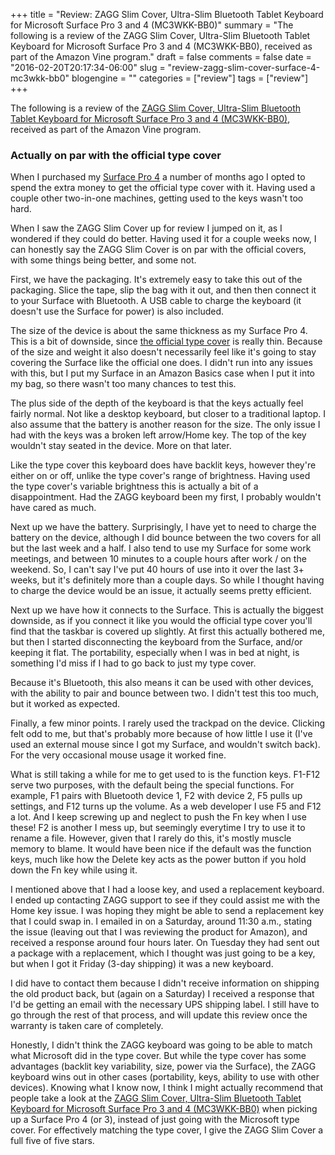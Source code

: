 +++
title = "Review: ZAGG Slim Cover, Ultra-Slim Bluetooth Tablet Keyboard for Microsoft Surface Pro 3 and 4 (MC3WKK-BB0)"
summary = "The following is a review of the ZAGG Slim Cover, Ultra-Slim Bluetooth Tablet Keyboard for Microsoft Surface Pro 3 and 4 (MC3WKK-BB0), received as part of the Amazon Vine program."
draft = false
comments = false
date = "2016-02-20T20:17:34-06:00"
slug = "review-zagg-slim-cover-surface-4-mc3wkk-bb0"
blogengine = ""
categories = ["review"]
tags = ["review"]
+++

The following is a review of the [ZAGG Slim Cover, Ultra-Slim Bluetooth Tablet Keyboard for Microsoft Surface Pro 3 and 4 (MC3WKK-BB0)][1], received as part of the Amazon Vine program.

### Actually on par with the official type cover

When I purchased my [Surface Pro 4][2] a number of months ago I opted to spend the extra money to get the official type cover with it. Having used a couple other two-in-one machines, getting used to the keys wasn't too hard.

When I saw the ZAGG Slim Cover up for review I jumped on it, as I wondered if they could do better. Having used it for a couple weeks now, I can honestly say the ZAGG Slim Cover is on par with the official covers, with some things being better, and some not.

First, we have the packaging. It's extremely easy to take this out of the packaging. Slice the tape, slip the bag with it out, and then then connect it to your Surface with Bluetooth. A USB cable to charge the keyboard (it doesn't use the Surface for power) is also included.

The size of the device is about the same thickness as my Surface Pro 4. This is a bit of downside, since [the official type cover][3] is really thin. Because of the size and weight it also doesn't necessarily feel like it's going to stay covering the Surface like the official one does. I didn't run into any issues with this, but I put my Surface in an Amazon Basics case when I put it into my bag, so there wasn't too many chances to test this.

The plus side of the depth of the keyboard is that the keys actually feel fairly normal. Not like a desktop keyboard, but closer to a traditional laptop. I also assume that the battery is another reason for the size. The only issue I had with the keys was a broken left arrow/Home key. The top of the key wouldn't stay seated in the device. More on that later.

Like the type cover this keyboard does have backlit keys, however they're either on or off, unlike the type cover's range of brightness. Having used the type cover's variable brightness this is actually a bit of a disappointment. Had the ZAGG keyboard been my first, I probably wouldn't have cared as much.

Next up we have the battery. Surprisingly, I have yet to need to charge the battery on the device, although I did bounce between the two covers for all but the last week and a half. I also tend to use my Surface for some work meetings, and between 10 minutes to a couple hours after work / on the weekend. So, I can't say I've put 40 hours of use into it over the last 3+ weeks, but it's definitely more than a couple days. So while I thought having to charge the device would be an issue, it actually seems pretty efficient.

Next up we have how it connects to the Surface. This is actually the biggest downside, as if you connect it like you would the official type cover you'll find that the taskbar is covered up slightly. At first this actually bothered me, but then I started disconnecting the keyboard from the Surface, and/or keeping it flat. The portability, especially when I was in bed at night, is something I'd miss if I had to go back to just my type cover.

Because it's Bluetooth, this also means it can be used with other devices, with the ability to pair and bounce between two. I didn't test this too much, but it worked as expected.

Finally, a few minor points. I rarely used the trackpad on the device. Clicking felt odd to me, but that's probably more because of how little I use it (I've used an external mouse since I got my Surface, and wouldn't switch back). For the very occasional mouse usage it worked fine.

What is still taking a while for me to get used to is the function keys. F1-F12 serve two purposes, with the default being the special functions. For example, F1 pairs with Bluetooth device 1, F2 with device 2, F5 pulls up settings, and F12 turns up the volume. As a web developer I use F5 and F12 a lot. And I keep screwing up and neglect to push the Fn key when I use these! F2 is another I mess up, but seemingly everytime I try to use it to rename a file. However, given that I rarely do this, it's mostly muscle memory to blame. It would have been nice if the default was the function keys, much like how the Delete key acts as the power button if you hold down the Fn key while using it.

I mentioned above that I had a loose key, and used a replacement keyboard. I ended up contacting ZAGG support to see if they could assist me with the Home key issue. I was hoping they might be able to send a replacement key that I could swap in. I emailed in on a Saturday, around 11:30 a.m., stating the issue (leaving out that I was reviewing the product for Amazon), and received a response around four hours later. On Tuesday they had sent out a package with a replacement, which I thought was just going to be a key, but when I got it Friday (3-day shipping) it was a new keyboard.

I did have to contact them because I didn't receive information on shipping the old product back, but (again on a Saturday) I received a response that I'd be getting an email with the necessary UPS shipping label. I still have to go through the rest of that process, and will update this review once the warranty is taken care of completely.

Honestly, I didn't think the ZAGG keyboard was going to be able to match what Microsoft did in the type cover. But while the type cover has some advantages (backlit key variability, size, power via the Surface), the ZAGG keyboard wins out in other cases (portability, keys, ability to use with other devices). Knowing what I know now, I think I might actually recommend that people take a look at the [ZAGG Slim Cover, Ultra-Slim Bluetooth Tablet Keyboard for Microsoft Surface Pro 3 and 4 (MC3WKK-BB0)][1] when picking up a Surface Pro 4 (or 3), instead of just going with the Microsoft type cover. For effectively matching the type cover, I give the ZAGG Slim Cover a full five of five stars.

[1]: http://amzn.to/1TxgNYG
[2]: http://amzn.to/1WzBRfc
[3]: http://amzn.to/1Txh1Pe